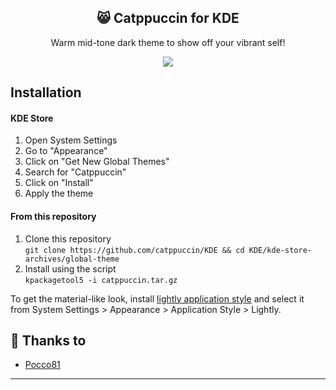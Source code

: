 <p align="center">
  <h2 align="center">😸 Catppuccin for KDE</h2>
</p>

<p align="center">Warm mid-tone dark theme to show off your vibrant self!</p>

<p align="center">
  <img src="https://github.com/Prayag2/catppuccin_kde/blob/main/assets/ss.png"/>
</p>

## Installation
#### KDE Store
1. Open System Settings
2. Go to "Appearance"
3. Click on "Get New Global Themes"
4. Search for "Catppuccin"
5. Click on "Install"
6. Apply the theme

#### From this repository
1. Clone this repository  
`git clone https://github.com/catppuccin/KDE && cd KDE/kde-store-archives/global-theme`  
2. Install using the script  
`kpackagetool5 -i catppuccin.tar.gz`
  
To get the material-like look, install [lightly application style](https://github.com/Luwx/Lightly) and select it from System Settings > Appearance > Application Style > Lightly.

## 💝 Thanks to

- [Pocco81](https://github.com/Pocco81)

---
